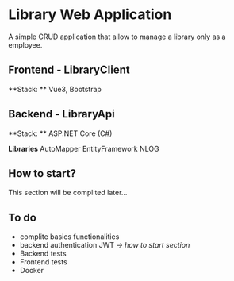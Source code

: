 # Library Web Application

A simple CRUD application that allow to manage a library only as a employee.

## Frontend - LibraryClient
**Stack: ** Vue3, Bootstrap

## Backend - LibraryApi
**Stack: ** ASP.NET Core (C#)

**Libraries**
AutoMapper
EntityFramework
NLOG

## How to start?
This section will be complited later...

## To do
- complite basics functionalities
- backend authentication JWT *-> how to start section*
- Backend tests
- Frontend tests
- Docker

